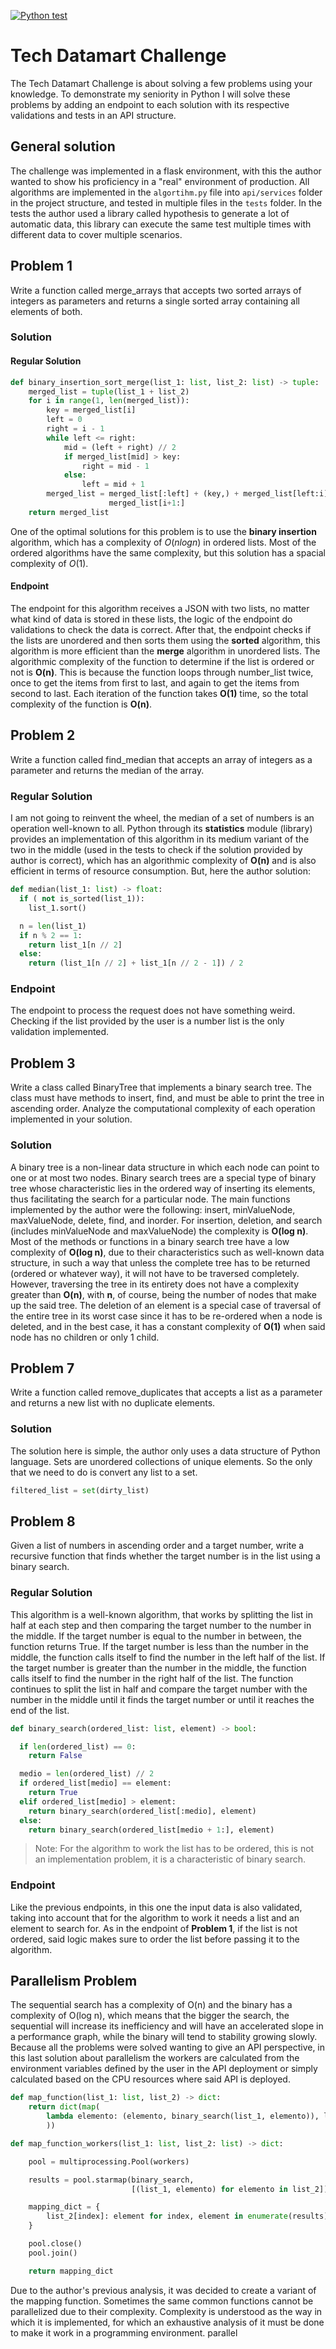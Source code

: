 [![Python test](https://github.com/alejandro-kid/datamart-challenge/actions/workflows/python-test.yml/badge.svg)](https://github.com/alejandro-kid/datamart-challenge/actions/workflows/python-test.yml)

# Tech Datamart Challenge

The Tech Datamart Challenge is about solving a few problems using your knowledge. To demonstrate my seniority in Python I will solve these problems by adding an endpoint to each solution with its respective validations and tests in an API structure.

## General solution

The challenge was implemented in a flask environment, with this the author wanted to show his proficiency in a "real" environment of production. All algorithms are implemented in the ```algortihm.py``` file into ```api/services``` folder in the project structure, and tested in multiple files in the ```tests``` folder. In the tests the author used a library called hypothesis to generate a lot of automatic data, this library can execute the same test multiple times with different data to cover multiple scenarios.
## Problem 1

Write a function called merge_arrays that accepts two sorted arrays of integers as parameters and returns a single sorted array containing all elements of both.

### Solution

#### Regular Solution

```python
def binary_insertion_sort_merge(list_1: list, list_2: list) -> tuple:
    merged_list = tuple(list_1 + list_2)
    for i in range(1, len(merged_list)):
        key = merged_list[i]
        left = 0
        right = i - 1
        while left <= right:
            mid = (left + right) // 2
            if merged_list[mid] > key:
                right = mid - 1
            else:
                left = mid + 1
        merged_list = merged_list[:left] + (key,) + merged_list[left:i] + \
                      merged_list[i+1:]
    return merged_list
```

One of the optimal solutions for this problem is to use the **binary insertion** algorithm, which has a complexity of $O(n log n)$ in ordered lists. Most of the ordered algorithms have the same complexity, but this solution has a spacial complexity of $O(1)$.

#### Endpoint

The endpoint for this algorithm receives a JSON with two lists, no matter what kind of data is stored in these lists, the logic of the endpoint do validations to check the data is correct. After that, the endpoint checks if the lists are unordered and then sorts them using the **sorted** algorithm, this algorithm is more efficient than the **merge** algorithm in unordered lists. The algorithmic complexity of the function to determine if the list is ordered or not is **O(n)**. This is because the function loops through number_list twice, once to get the items from first to last, and again to get the items from second to last. Each iteration of the function takes **O(1)** time, so the total complexity of the function is **O(n)**.

## Problem 2

Write a function called find_median that accepts an array of integers as a parameter and returns the median of the array.

### Regular Solution

I am not going to reinvent the wheel, the median of a set of numbers is an operation well-known to all. Python through its **statistics** module (library) provides an implementation of this algorithm in its medium variant of the two in the middle (used in the tests to check if the solution provided by author is correct), which has an algorithmic complexity of **O(n)** and is also efficient in terms of resource consumption. But, here the author solution:

```python
def median(list_1: list) -> float:
  if ( not is_sorted(list_1)):
    list_1.sort()

  n = len(list_1)
  if n % 2 == 1:
    return list_1[n // 2]
  else:
    return (list_1[n // 2] + list_1[n // 2 - 1]) / 2
```

### Endpoint

The endpoint to process the request does not have something weird. Checking if the list provided by the user is a number list is the only validation implemented.

## Problem 3

Write a class called BinaryTree that implements a binary search tree. The class must have methods to insert, find, and must be able to print the tree in ascending order. Analyze the computational complexity of each operation implemented in your solution.

### Solution

A binary tree is a non-linear data structure in which each node can point to one or at most two nodes. Binary search trees are a special type of binary tree whose characteristic lies in the ordered way of inserting its elements, thus facilitating the search for a particular node.
The main functions implemented by the author were the following: insert, minValueNode, maxValueNode, delete, find, and inorder.
For insertion, deletion, and search (includes minValueNode and maxValueNode) the complexity is **O(log n)**. Most of the methods or functions in a binary search tree have a low complexity of **O(log n)**, due to their characteristics such as well-known data structure, in such a way that unless the complete tree has to be returned (ordered or whatever way), it will not have to be traversed completely. However, traversing the tree in its entirety does not have a complexity greater than **O(n)**, with **n**, of course, being the number of nodes that make up the said tree. The deletion of an element is a special case of traversal of the entire tree in its worst case since it has to be re-ordered when a node is deleted, and in the best case, it has a constant complexity of **O(1)** when said node has no children or only 1 child.

## Problem 7

Write a function called remove_duplicates that accepts a list as a parameter and returns a new list with no duplicate elements.

### Solution

The solution here is simple, the author only uses a data structure of Python language. Sets are unordered collections of unique elements. So the only that we need to do is convert any list to a set.

```python
filtered_list = set(dirty_list)
```

## Problem 8

Given a list of numbers in ascending order and a target number, write a recursive function that finds whether the target number is in the list using a binary search.

### Regular Solution

This algorithm is a well-known algorithm, that works by splitting the list in half at each step and then comparing the target number to the number in the middle. If the target number is equal to the number in between, the function returns True. If the target number is less than the number in the middle, the function calls itself to find the number in the left half of the list. If the target number is greater than the number in the middle, the function calls itself to find the number in the right half of the list. The function continues to split the list in half and compare the target number with the number in the middle until it finds the target number or until it reaches the end of the list.

```python
def binary_search(ordered_list: list, element) -> bool:

  if len(ordered_list) == 0:
    return False

  medio = len(ordered_list) // 2
  if ordered_list[medio] == element:
    return True
  elif ordered_list[medio] > element:
    return binary_search(ordered_list[:medio], element)
  else:
    return binary_search(ordered_list[medio + 1:], element)
```

>Note: For the algorithm to work the list has to be ordered, this is not an implementation problem, it is a characteristic of binary search.

### Endpoint

Like the previous endpoints, in this one the input data is also validated, taking into account that for the algorithm to work it needs a list and an element to search for. As in the endpoint of **Problem 1**, if the list is not ordered, said logic makes sure to order the list before passing it to the algorithm.

## Parallelism Problem

The sequential search has a complexity of O(n) and the binary has a complexity of O(log n), which means that the bigger the search, the sequential will increase its inefficiency and will have an accelerated slope in a performance graph, while the binary will tend to stability growing slowly.
Because all the problems were solved wanting to give an API perspective, in this last solution about parallelism the workers are calculated from the environment variables defined by the user in the API deployment or simply calculated based on the CPU resources where said API is deployed.

```python
def map_function(list_1: list, list_2) -> dict:
    return dict(map(
        lambda elemento: (elemento, binary_search(list_1, elemento)), list_2
        ))

def map_function_workers(list_1: list, list_2: list) -> dict:

    pool = multiprocessing.Pool(workers)

    results = pool.starmap(binary_search,
                           [(list_1, elemento) for elemento in list_2])

    mapping_dict = {
        list_2[index]: element for index, element in enumerate(results)
    }

    pool.close()
    pool.join()

    return mapping_dict
```

Due to the author's previous analysis, it was decided to create a variant of the mapping function. Sometimes the same common functions cannot be parallelized due to their complexity. Complexity is understood as the way in which it is implemented, for which an exhaustive analysis of it must be done to make it work in a programming environment. parallel
